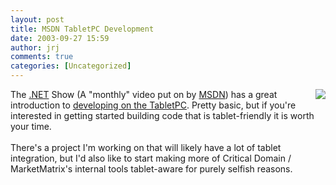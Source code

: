 ```yaml
---
layout: post
title: MSDN TabletPC Development
date: 2003-09-27 15:59
author: jrj
comments: true
categories: [Uncategorized]
---
```

<img src="http://www.jrj.org/NetShowScreenShot.jpg" align="right" />The <a href="http://msdn.microsoft.com/theshow/" target="_blank">.NET</a> Show (A "monthly" video put on by <a href="http://www.msdn.com" target="_blank">MSDN</a>) has a great introduction to <a href="http://msdn.microsoft.com/theshow/episode036/default.asp" target="_blank">developing on the TabletPC</a>. Pretty basic, but if you're interested in getting started building code that is tablet-friendly it is worth your time.
<br />
<br />There's a project I'm working on that will likely have a lot of tablet integration, but I'd also like to start making more of Critical Domain / MarketMatrix's internal tools tablet-aware for purely selfish reasons.
